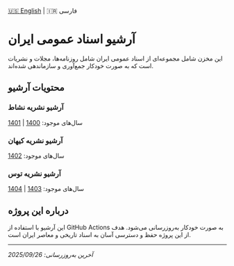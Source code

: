 [🇺🇸 English](README.en.md) | 🇮🇷 فارسی

# آرشیو اسناد عمومی ایران

این مخزن شامل مجموعه‌ای از اسناد عمومی ایران شامل روزنامه‌ها، مجلات و نشریات است که به صورت خودکار جمع‌آوری و سازماندهی شده‌اند.

## محتویات آرشیو

### آرشیو نشریه نشاط

سال‌های موجود: [1400](old-newspaper/neshat/1400) | [1401](old-newspaper/neshat/1401)

### آرشیو نشریه کیهان

سال‌های موجود: [1402](old-newspaper/kayhan/1402)

### آرشیو نشریه توس

سال‌های موجود: [1403](old-newspaper/tous/1403) | [1404](old-newspaper/tous/1404)

## درباره این پروژه

این آرشیو با استفاده از GitHub Actions به صورت خودکار به‌روزرسانی می‌شود. هدف از این پروژه حفظ و دسترسی آسان به اسناد تاریخی و معاصر ایران است.

---
*آخرین به‌روزرسانی: 2025/09/26*
